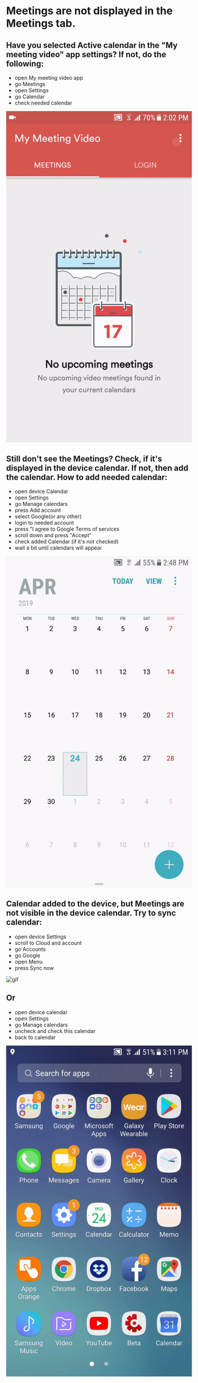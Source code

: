 # Meetings are not displayed in the Meetings tab.

## Have you selected Active calendar in the "My meeting video" app settings? If not, do the following: 
* open My meeting video app
* go Meetings 
* open Settings 
* go Calendar
* check needed calendar 

![gif](ezgif.com-video-to-gif.gif)

## Still don't see the Meetings? Check, if it's displayed in the device calendar. If not, then add the calendar. How to add needed calendar: 
* open device Calendar
* open Settings
* go Manage calendars
* press Add account
* select Google(or any other)
* login to needed account 
* press "I agree to Google Terms of services
* scroll down and press "Accept" 
* check added Calendar (if it's not checked)
* wait a bit until calendars will appear

![gif](ezgif2.com-video-to-gif.gif)

## Calendar added to the device, but Meetings are not visible in the device calendar. Try to sync calendar:
* open device Settings
* scroll to Cloud and account
* go Accounts
* go Google
* open Menu
* press Sync now

![gif](ezgif3.com-video-to-gif.gif)

## Or 
* open device calendar
* open Settings
* go Manage calendars
* uncheck and check this calendar 
* back to calendar

![gif](ezgif4.com-video-to-gif.gif)

